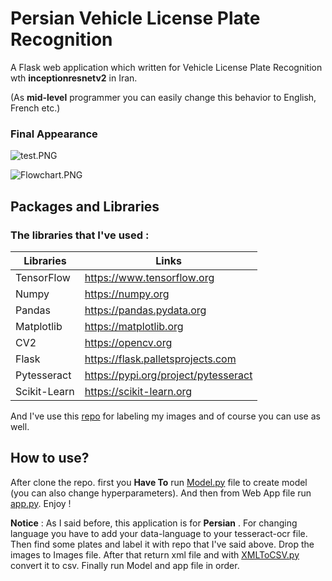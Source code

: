 # Persian Vehicle License Plate Recognition

A Flask web application which written for  Vehicle License Plate Recognition wth **inceptionresnetv2** in Iran.

(As **mid-level** programmer you can easily change this behavior to English, French etc.)


### Final Appearance
![test.PNG](https://github.com/Ali-Fartout/Persian-Vehicle-License-Plate-Recognition/blob/master/test.PNG)


![Flowchart.PNG](https://github.com/Ali-Fartout/Persian-Vehicle-License-Plate-Recognition/blob/master/Flowchart.PNG)




## Packages and Libraries
### The libraries that I've used :

| Libraries | Links |
| ------ | ------ |
| TensorFlow| https://www.tensorflow.org |
| Numpy | https://numpy.org |
| Pandas | https://pandas.pydata.org |
| Matplotlib | https://matplotlib.org |
| CV2| https://opencv.org |
| Flask| https://flask.palletsprojects.com |
| Pytesseract | https://pypi.org/project/pytesseract |
| Scikit-Learn | https://scikit-learn.org |

And I've use this [repo](https://github.com/tzutalin/labelImg) for labeling my images and of course you can use as well.

## How to use?

After clone the repo.  first you **Have To**  run [Model.py](https://github.com/Ali-Fartout/Persian-Vehicle-License-Plate-Recognition/blob/master/Model.py) file to create model (you can also change hyperparameters). And then from Web App file run [app.py](https://github.com/Ali-Fartout/Persian-Vehicle-License-Plate-Recognition/blob/master/Web%20APP/app.py). Enjoy !

**Notice** :   As I said before, this application is for **Persian** . For changing language you have to add your data-language to your tesseract-ocr file. Then find some plates and label it with repo that I've said above. Drop the images to Images file. After that return xml file and with [XMLToCSV.py](https://github.com/Ali-Fartout/Persian-Vehicle-License-Plate-Recognition/blob/master/XMLToCSV.py) convert it to csv. Finally run Model and app file in order.

